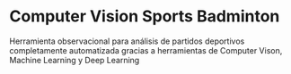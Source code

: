 # Computer Vision Sports Badminton
Herramienta observacional para análisis de partidos deportivos completamente automatizada gracias a herramientas de Computer Vison, Machine Learning y Deep Learning
